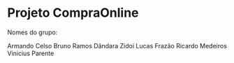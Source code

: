 Projeto CompraOnline
============

Nomes do grupo: 

Armando Celso
Bruno Ramos 
Dândara Zidoi
Lucas Frazão
Ricardo Medeiros
Vinicius Parente

